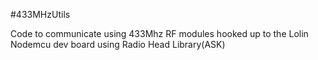 #433MHzUtils

Code to communicate using 433Mhz RF modules hooked up to the Lolin Nodemcu dev board using Radio Head Library(ASK)

